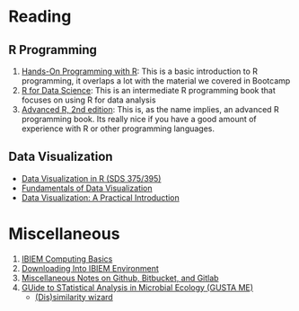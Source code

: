 # Reading
## R Programming

1. [Hands-On Programming with R](https://rstudio-education.github.io/hopr/): This is a basic introduction to R programming, it overlaps a lot with the material we covered in Bootcamp
2. [R for Data Science](https://r4ds.had.co.nz): This is an intermediate R programming book that focuses on using R for data analysis
3. [Advanced R, 2nd edition](https://adv-r.hadley.nz): This is, as the name implies, an advanced R programming book. Its really nice if you have a good amount of experience with R or other programming languages.

## Data Visualization

  - [Data Visualization in R (SDS 375/395)](https://wilkelab.org/SDS375/schedule.html)
  - [Fundamentals of Data Visualization](https://clauswilke.com/dataviz)
  - [Data Visualization: A Practical Introduction](https://socviz.co)
  
# Miscellaneous

1. [IBIEM Computing Basics](misc/ibiem_computing.md)
2. [Downloading Into IBIEM Environment](misc/downloading.md)
3. [Miscellaneous Notes on Github, Bitbucket, and Gitlab](misc/github_notes.md)
4. [GUide to STatistical Analysis in Microbial Ecology (GUSTA ME)](https://mb3is.megx.net/gustame)
    - [(Dis)similarity wizard](https://mb3is.megx.net/gustame/wizards/-dis-similarity-wizard)
